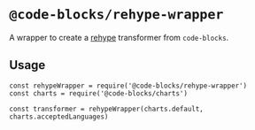 # `@code-blocks/rehype-wrapper`

A wrapper to create a [rehype](https://unifiedjs.com/explore/package/rehype/) transformer from  `code-blocks`.

## Usage

```
const rehypeWrapper = require('@code-blocks/rehype-wrapper')
const charts = require('@code-blocks/charts')

const transformer = rehypeWrapper(charts.default, charts.acceptedLanguages)
```
